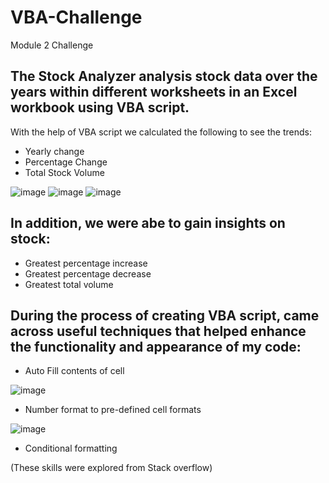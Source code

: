 # VBA-Challenge
Module 2 Challenge

## The Stock Analyzer analysis stock data over the years within different worksheets in an Excel workbook using VBA script. 

With the help of VBA script we calculated the following to see the trends:
- Yearly change
- Percentage Change
- Total Stock Volume
  
![image](https://github.com/JasmineBamba/VBA-Challenge/assets/135666038/48f0d241-c573-4128-81a7-2263c3eef9e0)
![image](https://github.com/JasmineBamba/VBA-Challenge/assets/135666038/8074dff5-d103-40f6-8618-a228240838f2)
![image](https://github.com/JasmineBamba/VBA-Challenge/assets/135666038/527b01d6-720d-4cd8-9ffe-e31446778cac)


## In addition, we were abe to gain insights on stock:
- Greatest percentage increase
- Greatest percentage decrease
- Greatest total volume

## During the process of creating VBA script, came across useful techniques that helped enhance the functionality and appearance of my code:
- Auto Fill contents of cell

![image](https://github.com/JasmineBamba/VBA-Challenge/assets/135666038/c6a78475-427c-44d7-885f-5f06809839b8)

- Number format to pre-defined cell formats
  
![image](https://github.com/JasmineBamba/VBA-Challenge/assets/135666038/bae14881-605d-4dbb-956d-0be72881142f)

- Conditional formatting
  
(These skills were explored from Stack overflow)
